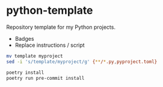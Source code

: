# python-template
Repository template for my Python projects.

- Badges
- Replace instructions / script

```bash
mv template myproject
sed -i 's/template/myproject/g' {**/*.py,pyproject.toml}
```

```bash
poetry install
poetry run pre-commit install
```
